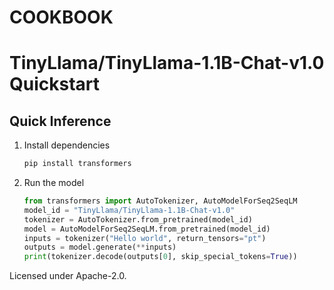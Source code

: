 # COOKBOOK

# TinyLlama/TinyLlama-1.1B-Chat-v1.0 Quickstart
## Quick Inference
1. Install dependencies
   ```bash
   pip install transformers
   ```
2. Run the model
   ```python
   from transformers import AutoTokenizer, AutoModelForSeq2SeqLM
   model_id = "TinyLlama/TinyLlama-1.1B-Chat-v1.0"
   tokenizer = AutoTokenizer.from_pretrained(model_id)
   model = AutoModelForSeq2SeqLM.from_pretrained(model_id)
   inputs = tokenizer("Hello world", return_tensors="pt")
   outputs = model.generate(**inputs)
   print(tokenizer.decode(outputs[0], skip_special_tokens=True))
   ```
Licensed under Apache-2.0.